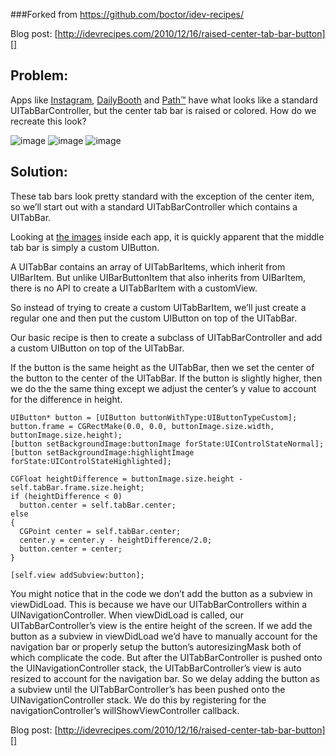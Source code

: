 ###Forked from https://github.com/boctor/idev-recipes/

Blog post: [http://idevrecipes.com/2010/12/16/raised-center-tab-bar-button][]

## Problem:

Apps like [Instagram][], [DailyBooth][] and [Path™][] have what
looks like a standard UITabBarController, but the center tab bar is
raised or colored. How do we recreate this look?

![image][]
![image][1]
![image][2]

## Solution:

These tab bars look pretty standard with the exception of the
center item, so we’ll start out with a standard UITabBarController
which contains a UITabBar.

Looking at [the images][] inside each app, it is quickly apparent
that the middle tab bar is simply a custom UIButton.

A UITabBar contains an array of UITabBarItems, which inherit from
UIBarItem. But unlike UIBarButtonItem that also inherits from
UIBarItem, there is no API to create a UITabBarItem with a
customView.

So instead of trying to create a custom UITabBarItem, we’ll just
create a regular one and then put the custom UIButton on top of the
UITabBar.

Our basic recipe is then to create a subclass of UITabBarController
and add a custom UIButton on top of the UITabBar.

If the button is the same height as the UITabBar, then we set the
center of the button to the center of the UITabBar. If the button
is slightly higher, then we do the the same thing except we adjust
the center’s y value to account for the difference in height.

    UIButton* button = [UIButton buttonWithType:UIButtonTypeCustom];
    button.frame = CGRectMake(0.0, 0.0, buttonImage.size.width, buttonImage.size.height);
    [button setBackgroundImage:buttonImage forState:UIControlStateNormal];
    [button setBackgroundImage:highlightImage forState:UIControlStateHighlighted];
    
    CGFloat heightDifference = buttonImage.size.height - self.tabBar.frame.size.height;
    if (heightDifference < 0)
      button.center = self.tabBar.center;
    else
    {
      CGPoint center = self.tabBar.center;
      center.y = center.y - heightDifference/2.0;
      button.center = center;
    }
    
    [self.view addSubview:button];

You might notice that in the code we don’t add the button as a
subview in viewDidLoad. This is because we have our
UITabBarControllers within a UINavigationController. When
viewDidLoad is called, our UITabBarController’s view is the entire
height of the screen. If we add the button as a subview in
viewDidLoad we’d have to manually account for the navigation bar or
properly setup the button’s autoresizingMask both of which
complicate the code. But after the UITabBarController is pushed
onto the UINavigationController stack, the UITabBarController’s
view is auto resized to account for the navigation bar. So we delay
adding the button as a subview until the UITabBarController’s has
been pushed onto the UINavigationController stack. We do this by
registering for the navigationController’s willShowViewController
callback.

Blog post: [http://idevrecipes.com/2010/12/16/raised-center-tab-bar-button][]

  [http://idevrecipes.com/2010/12/16/raised-center-tab-bar-button]: http://idevrecipes.com/2010/12/16/raised-center-tab-bar-button
  [Instagram]: http://p.appju.mp/389801252&t=i
  [DailyBooth]: http://p.appju.mp/381470756&t=i
  [Path™]: http://p.appju.mp/403639508&t=i
  [image]: http://idevrecipes.files.wordpress.com/2010/12/path.png?w=460&h=70 "Path™"
  [1]: http://idevrecipes.files.wordpress.com/2010/12/instagram.png?w=460&h=84 "Instagram"
  [2]: http://idevrecipes.files.wordpress.com/2010/12/dailybooth.png?w=460&h=94 "DailyBooth"
  [the images]: http://idevrecipes.com/2010/12/06/extracting-images-from-apps-in-the-appstore/
